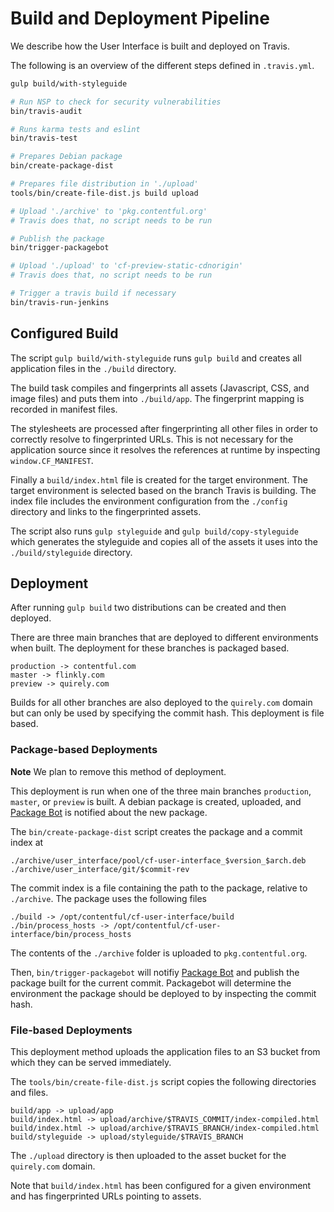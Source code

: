 Build and Deployment Pipeline
=============================

We describe how the User Interface is built and deployed on Travis.

The following is an overview of the different steps defined in `.travis.yml`.

~~~bash
gulp build/with-styleguide

# Run NSP to check for security vulnerabilities
bin/travis-audit

# Runs karma tests and eslint
bin/travis-test

# Prepares Debian package
bin/create-package-dist

# Prepares file distribution in './upload'
tools/bin/create-file-dist.js build upload

# Upload './archive' to 'pkg.contentful.org'
# Travis does that, no script needs to be run

# Publish the package
bin/trigger-packagebot

# Upload './upload' to 'cf-preview-static-cdnorigin'
# Travis does that, no script needs to be run

# Trigger a travis build if necessary
bin/travis-run-jenkins
~~~

Configured Build
----------------

The script `gulp build/with-styleguide` runs `gulp build` and creates all
application files in the `./build` directory.

The build task compiles and fingerprints all assets (Javascript, CSS, and
image files) and puts them into `./build/app`. The fingerprint mapping is
recorded in manifest files.

The stylesheets are processed after fingerprinting all other files in order to
correctly resolve to fingerprinted URLs. This is not necessary for the
application source since it resolves the references at runtime by inspecting
`window.CF_MANIFEST`.

Finally a `build/index.html` file is created for the target environment. The
target environment is selected based on the branch Travis is building. The index
file includes the environment configuration from the `./config` directory and
links to the fingerprinted assets.

The script also runs `gulp styleguide` and `gulp build/copy-styleguide` which
generates the styleguide and copies all of the assets it uses into the
`./build/styleguide` directory.

Deployment
----------

After running `gulp build` two distributions can be created and then deployed.

There are three main branches that are deployed to different environments when
built. The deployment for these branches is packaged based.

    production -> contentful.com
    master -> flinkly.com
    preview -> quirely.com

Builds for all other branches are also deployed to the `quirely.com` domain but
can only be used by specifying the commit hash. This deployment is file based.

### Package-based Deployments

**Note** We plan to remove this method of deployment.

This deployment is run when one of the three main branches `production`,
`master`, or `preview` is built. A debian package is created, uploaded, and
[Package Bot][] is notified about the new package.

The `bin/create-package-dist` script creates the package and a commit index at

    ./archive/user_interface/pool/cf-user-interface_$version_$arch.deb
    ./archive/user_interface/git/$commit-rev

The commit index is a file containing the path to the package, relative to
`./archive`. The package uses the following files

    ./build -> /opt/contentful/cf-user-interface/build
    ./bin/process_hosts -> /opt/contentful/cf-user-interface/bin/process_hosts

The contents of the `./archive` folder is uploaded to `pkg.contentful.org`.

Then, `bin/trigger-packagebot` will notifiy [Package Bot][] and publish the
package built for the current commit. Packagebot will determine the environment
the package should be deployed to by inspecting the commit hash.

[Package Bot]: https://github.com/contentful/package-bot

### File-based Deployments

This deployment method uploads the application files to an S3 bucket from which
they can be served immediately.

The `tools/bin/create-file-dist.js` script copies the following directories and
files.

    build/app -> upload/app
    build/index.html -> upload/archive/$TRAVIS_COMMIT/index-compiled.html
    build/index.html -> upload/archive/$TRAVIS_BRANCH/index-compiled.html
    build/styleguide -> upload/styleguide/$TRAVIS_BRANCH

The `./upload` directory is then uploaded to the asset bucket for the
`quirely.com` domain.

Note that `build/index.html` has been configured for a given environment and
has fingerprinted URLs pointing to assets.
